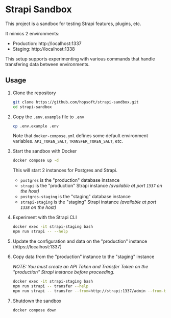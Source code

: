 # Strapi Sandbox

This project is a sandbox for testing Strapi features, plugins, etc.

It mimics 2 environments:

- Production: http://localhost:1337
- Staging: http://localhost:1338

This setup supports experimenting with various commands that handle transfering data between environments.

## Usage

1. Clone the repository

   ```bash
   git clone https://github.com/hopsoft/strapi-sandbox.git
   cd strapi-sandbox
   ```

1. Copy the `.env.example` file to `.env`

   ```bash
   cp .env.example .env
   ```

   Note that `docker-compose.yml` defines some default environment variables. `API_TOKEN_SALT`, `TRANSFER_TOKEN_SALT`, etc.

1. Start the sandbox with Docker

   ```bash
   docker compose up -d
   ```

   This will start 2 instances for Postgres and Strapi.

   - `postgres` is the "production" database instance
   - `strapi` is the "production" Strapi instance _(available at port `1337` on the host)_
   - `postgres-staging` is the "staging" database instance
   - `strapi-staging` is the "staging" Strapi instance _(available at port `1338` on the host)_

1. Experiment with the Strapi CLI

   ```bash
   docker exec -it strapi-staging bash
   npm run strapi -- --help
   ```

1. Update the configuration and data on the "production" instance (https://localhost:1337)

1. Copy data from the "production" instance to the "staging" instance

   _NOTE: You must create an API Token and Transfer Token on the "production" Strapi instance before proceeding._

   ```bash
   docker exec -it strapi-staging bash
   npm run strapi -- transfer --help
   npm run strapi -- transfer --from=http://strapi:1337/admin --from-token=SECRET
   ```

1. Shutdown the sandbox

   ```bash
   docker compose down
   ```
